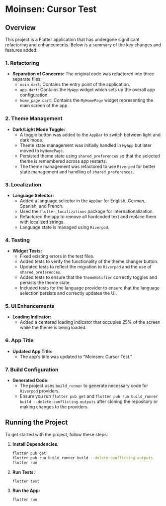 # Moinsen: Cursor Test

## Overview

This project is a Flutter application that has undergone significant refactoring and enhancements. Below is a summary of the key changes and features added:

### 1. Refactoring
- **Separation of Concerns:** The original code was refactored into three separate files:
  - `main.dart`: Contains the entry point of the application.
  - `app.dart`: Contains the `MyApp` widget which sets up the overall app configuration.
  - `home_page.dart`: Contains the `MyHomePage` widget representing the main screen of the app.

### 2. Theme Management
- **Dark/Light Mode Toggle:** 
  - A toggle button was added to the `AppBar` to switch between light and dark mode.
  - Theme state management was initially handled in `MyApp` but later moved to `MyHomePage`.
  - Persisted theme state using `shared_preferences` so that the selected theme is remembered across app restarts.
  - The theme management was refactored to use `Riverpod` for better state management and handling of `shared_preferences`.

### 3. Localization
- **Language Selector:**
  - Added a language selector in the `AppBar` for English, German, Spanish, and French.
  - Used the `flutter_localizations` package for internationalization.
  - Refactored the app to remove all hardcoded text and replace them with localized strings.
  - Language state is managed using `Riverpod`.

### 4. Testing
- **Widget Tests:**
  - Fixed existing errors in the test files.
  - Added tests to verify the functionality of the theme changer button.
  - Updated tests to reflect the migration to `Riverpod` and the use of `shared_preferences`.
  - Added tests to ensure that the `ThemeNotifier` correctly toggles and persists the theme state.
  - Included tests for the language provider to ensure that the language selection persists and correctly updates the UI.

### 5. UI Enhancements
- **Loading Indicator:** 
  - Added a centered loading indicator that occupies 25% of the screen while the theme is being loaded.

### 6. App Title
- **Updated App Title:** 
  - The app's title was updated to "Moinsen: Cursor Test."

### 7. Build Configuration
- **Generated Code:** 
  - The project uses `build_runner` to generate necessary code for `Riverpod` providers.
  - Ensure you run `flutter pub get` and `flutter pub run build_runner build --delete-conflicting-outputs` after cloning the repository or making changes to the providers.

## Running the Project

To get started with the project, follow these steps:

1. **Install Dependencies:**
   ```bash
   flutter pub get
   flutter pub run build_runner build --delete-conflicting-outputs
   flutter run
   ```

2. **Run Tests:**
   ```bash
   flutter test
   ```

3. **Run the App:**
   ```bash
   flutter run
   ```
   